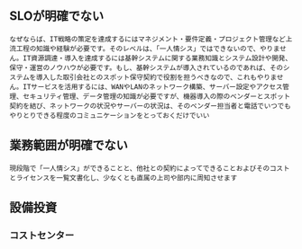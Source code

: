 ## SLOが明確でない
    なぜならば、IT戦略の策定を達成するにはマネジメント・要件定義・プロジェクト管理など上流工程の知識や経験が必要です。そのレベルは、「一人情シス」ではできないので、やりません。IT資源調達・導入を達成するには基幹システムに関する業務知識とシステム設計や開発、保守・運営のノウハウが必要です。もし、基幹システムが導入されているのであれば、そのシステムを導入した取引会社とのスポット保守契約で役割を担うべきなので、これもやりません。ITサービスを活用するには、WANやLANのネットワーク構築、サーバー設定やアクセス管理、セキュリティ管理、データ管理の知識が必要ですが、機器導入の際のベンダーとスポット契約を結び、ネットワークの状況やサーバーの状況は、そのベンダー担当者と電話でいつでもやりとりできる程度のコミュニケーションをとっておくだけでいい
## 業務範囲が明確でない
    現段階で「一人情シス」ができることと、他社との契約によってできることおよびそのコストとライセンスを一覧文書化し、少なくとも直属の上司や部内に周知させます

## 設備投資
### コストセンター
